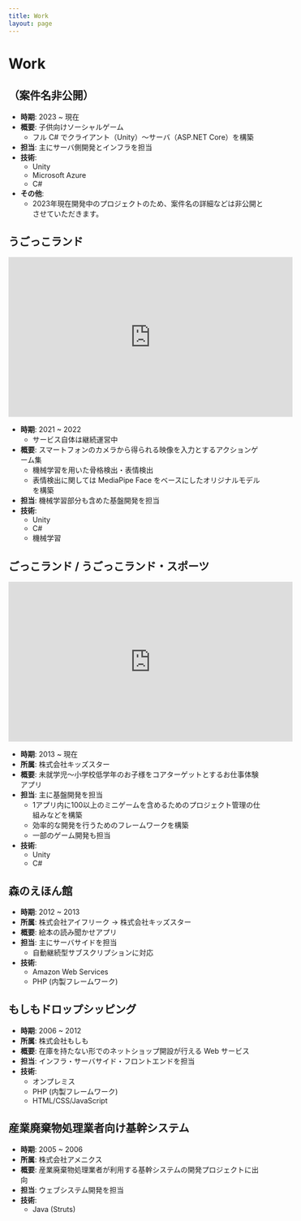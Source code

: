 ```yaml
---
title: Work
layout: page
---
```


# Work

## （案件名非公開）

- **時期**: 2023 ~ 現在
- **概要**: 子供向けソーシャルゲーム
    - フル C# でクライアント（Unity）〜サーバ（ASP.NET Core）を構築
- **担当**: 主にサーバ側開発とインフラを担当
- **技術**:
    - Unity
    - Microsoft Azure
    - C#
- **その他**:
    - 2023年現在開発中のプロジェクトのため、案件名の詳細などは非公開とさせていただきます。

## うごっこランド

<iframe width="560" height="315" src="https://www.youtube.com/embed/ouaJ-yVGhm8?si=EPcaFY_5IVSm15tn" title="YouTube video player" frameborder="0" allow="accelerometer; autoplay; clipboard-write; encrypted-media; gyroscope; picture-in-picture; web-share" allowfullscreen></iframe>

- **時期**: 2021 ~ 2022
    - サービス自体は継続運営中
- **概要**: スマートフォンのカメラから得られる映像を入力とするアクションゲーム集
    - 機械学習を用いた骨格検出・表情検出
    - 表情検出に関しては MediaPipe Face をベースにしたオリジナルモデルを構築
- **担当**: 機械学習部分も含めた基盤開発を担当
- **技術**:
    - Unity
    - C#
    - 機械学習

## ごっこランド / うごっこランド・スポーツ

<iframe width="560" height="315" src="https://www.youtube.com/embed/KvY4S1-pMSc?si=uWTFSiGNNC-R3MVx" title="YouTube video player" frameborder="0" allow="accelerometer; autoplay; clipboard-write; encrypted-media; gyroscope; picture-in-picture; web-share" allowfullscreen></iframe>

- **時期**: 2013 ~ 現在
- **所属**: 株式会社キッズスター
- **概要**: 未就学児〜小学校低学年のお子様をコアターゲットとするお仕事体験アプリ
- **担当**: 主に基盤開発を担当
    - 1アプリ内に100以上のミニゲームを含めるためのプロジェクト管理の仕組みなどを構築
    - 効率的な開発を行うためのフレームワークを構築
    - 一部のゲーム開発も担当
- **技術**:
    - Unity
    - C#

## 森のえほん館

- **時期**: 2012 ~ 2013
- **所属**: 株式会社アイフリーク → 株式会社キッズスター
- **概要**: 絵本の読み聞かせアプリ
- **担当**: 主にサーバサイドを担当
    - 自動継続型サブスクリプションに対応
- **技術**:
    - Amazon Web Services
    - PHP (内製フレームワーク)

## もしもドロップシッピング

- **時期**: 2006 ~ 2012
- **所属**: 株式会社もしも
- **概要**:  在庫を持たない形でのネットショップ開設が行える Web サービス
- **担当**: インフラ・サーバサイド・フロントエンドを担当
- **技術**:
    - オンプレミス
    - PHP (内製フレームワーク)
    - HTML/CSS/JavaScript

## 産業廃棄物処理業者向け基幹システム

- **時期**: 2005 ~ 2006
- **所属**: 株式会社アメニクス
- **概要**: 産業廃棄物処理業者が利用する基幹システムの開発プロジェクトに出向
- **担当**: ウェブシステム開発を担当
- **技術**:
    - Java (Struts)
